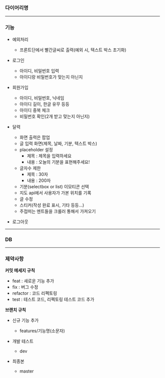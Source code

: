 ### 다이어리명

---

### 기능
- 예외처리
    - 프론트단에서 빨간글씨로 출력(예외 시, 텍스트 박스 초기화)

- 로그인
    - 아이디, 비밀번호 입력
    - 아이디랑 비밀번호가 맞는지 아닌지


- 회원가입
    - 아이디, 비밀번호, 닉네임
    - 아이디 길이, 한글 유무 등등
    - 아이디 중복 체크
    - 비밀번호 확인(2개 받고 맞는지 아닌지)


- 달력
    - 화면 출력은 팝업
    - 글 입력 화면(제목, 날짜, 기분, 텍스트 박스)
    - placeholder 설정
        - 제목 : 제목을 입력하세요
        - 내용 : 오늘의 기분을 표현해주세요!
    - 글자수 제한
        - 제목 : 30자
        - 내용 : 200자
    - 기분(selectbox or list) 이모티콘 선택
    - 지도 api에서 사용자가 가본 위치를 기록
    - 글 수정
    - 스티커(작성 완료 표시, 기타 등등...)
    - 주접떠는 멘트들을 크롤러 통해서 가져오기

- 로그아웃


---

### DB


---

### 제약사항

**커밋 메세지 규칙**

- feat : 새로운 기능 추가
- fix : 버그 수정
- refactor : 코드 리펙토링
- test : 테스트 코드, 리펙토링 테스트 코드 추가


**브랜치 규칙**

- 신규 기능 추가
  - features/기능명(소문자)

- 개발 테스트
  - dev

- 최종본
  - master
